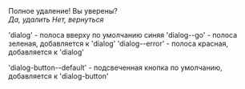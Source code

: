 <div class='dialog-container'>
	<span class='dialog-veil'></span>
	<div class='dialog'>
		<span class='dialog-title'>Полное удаление! Вы уверены?</span>
		<div class='dialog-buttons'>
			<i class='dialog-button dialog-button--default'>Да, удалить</i>
			<i class='dialog-button'>Нет, вернуться</i>
		</div>
	</div>
</div>


'dialog' - полоса вверху по умолчанию синяя
'dialog--go' - полоса зеленая, добавляется к 'dialog'
'dialog--error' - полоса красная, добавляется к 'dialog'

'dialog-button--default' - подсвеченная кнопка по умолчанию, добавляется к 'dialog-button'


